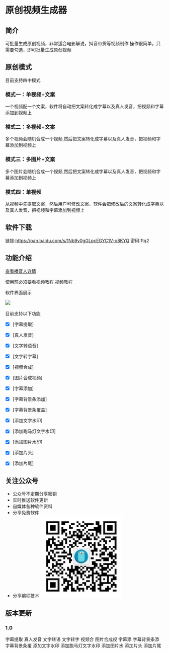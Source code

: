 # 原创视频生成器

## 简介

可批量生成原创视频，非常适合电影解说，抖音带货等视频制作
操作很简单，只需要勾选，即可批量生成原创视频

## 原创模式

目前支持四中模式

### 模式一：单视频+文案
一个视频配一个文案，软件将自动把文案转化成字幕以及真人发音，把视频和字幕添加到视频上

### 模式二：多视频+文案
多个视频会随机合成一个视频,然后把文案转化成字幕以及真人发音，把视频和字幕添加到视频上

### 模式三：多图片+文案
多个图片会随机合成一个视频,然后把文案转化成字幕以及真人发音，把视频和字幕添加到视频上

### 模式四：单视频
从视频中先提取文案，然后用户可修改文案，软件会把修改后的文案转化成字幕以及真人发音，把视频和字幕添加到视频上


## 软件下载
链接:https://pan.baidu.com/s/1Nb9v0gGLpcEGYC1V-o8KYQ  密码:1tq2

## 功能介绍

[查看播音人详情](https://github.com/suifengqjn/videoMaker/blob/master/voicer.md)


使用前必须要看视频教程
[视频教程](https://github.com/suifengqjn/videoMaker/blob/master/shipin.md)

软件界面展示

![](https://raw.githubusercontent.com/suifengqjn/videoMaker/master/image/1.png)

目前支持以下功能
* [x] [字幕提取] 
* [x] [真人发音]
* [x] [文字转语音]
* [x] [文字转字幕]
* [x] [视频合成]
* [x] [图片合成视频]
* [x] [字幕添加]
* [x] [字幕背景条添加]
* [x] [字幕背景条覆盖]
* [x] [添加文字水印] 
* [x] [添加跑马灯文字水印] 
* [x] [添加图片水印]
* [x] [添加片头] 
* [x] [添加片尾] 



## 关注公众号

* 公众号不定期分享密钥
* 实时推送软件更新
* 自媒体各种软件资料
* 分享免费软件
* 分享编程技术
![](https://github.com/suifengqjn/demoimages/blob/master/other/block.jpg?raw=true)

## 版本更新

### 1.0 
字幕提取
真人发音
文字转语
文字转字
视频合
图片合成视
字幕添
字幕背景条添
字幕背景条覆
添加文字水印
添加跑马灯文字水印
添加图片水
添加片头
添加片尾